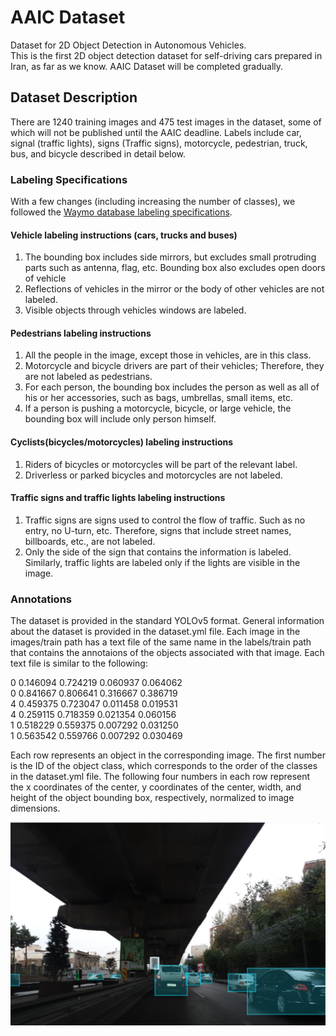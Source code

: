 # AAIC Dataset
Dataset for 2D Object Detection in Autonomous Vehicles.  
This is the first 2D object detection dataset for self-driving cars prepared in Iran, as far as we know. AAIC Dataset will be completed gradually.
## Dataset Description
There are 1240 training images and 475 test images in the dataset, some of which will not be published until the AAIC deadline. Labels include
car, 
signal (traffic lights), 
signs (Traffic signs), 
motorcycle, 
pedestrian, 
truck, 
bus, 
and bicycle 
described in detail below.
### Labeling Specifications
With a few changes (including increasing the number of classes), we followed the [Waymo database labeling specifications](https://github.com/waymo-research/waymo-open-dataset/blob/master/docs/labeling_specifications.md).
#### Vehicle labeling instructions (cars, trucks and buses)
1) The bounding box includes side mirrors, but excludes small protruding parts such as antenna, flag, etc. Bounding box also excludes open doors of vehicle
2) Reflections of vehicles in the mirror or the body of other vehicles are not labeled.
3) Visible objects through vehicles windows are labeled.
#### Pedestrians labeling instructions
1) All the people in the image, except those in vehicles, are in this class.
2) Motorcycle and bicycle drivers are part of their vehicles; Therefore, they are not labeled as pedestrians.
3) For each person, the bounding box includes the person as well as all of his or her accessories, such as bags, umbrellas, small items, etc.
4) If a person is pushing a motorcycle, bicycle, or large vehicle, the bounding box will include only person himself.
#### Cyclists(bicycles/motorcycles) labeling instructions
1) Riders of bicycles or motorcycles will be part of the relevant label.
2) Driverless or parked bicycles and motorcycles are not labeled.
#### Traffic signs and traffic lights labeling instructions
1) Traffic signs are signs used to control the flow of traffic. Such as no entry, no U-turn, etc. Therefore, signs that include street names, billboards, etc., are not labeled.
2) Only the side of the sign that contains the information is labeled. Similarly, traffic lights are labeled only if the lights are visible in the image.

### Annotations 
The dataset is provided in the standard YOLOv5 format. General information about the dataset is provided in the dataset.yml file. Each image in the images/train path has a text file of the same name in the labels/train path that contains the annotaions of the objects associated with that image.
Each text file is similar to the following:

0 0.146094 0.724219 0.060937 0.064062  
0 0.841667 0.806641 0.316667 0.386719  
4 0.459375 0.723047 0.011458 0.019531  
4 0.259115 0.718359 0.021354 0.060156  
1 0.518229 0.559375 0.007292 0.031250  
1 0.563542 0.559766 0.007292 0.030469

Each row represents an object in the corresponding image. The first number is the ID of the object class, which corresponds to the order of the classes in the dataset.yml file. The following four numbers in each row represent the x coordinates of the center, y coordinates of the center, width, and height of the object bounding box, respectively, normalized to image dimensions.

![sample image](sample.png)

